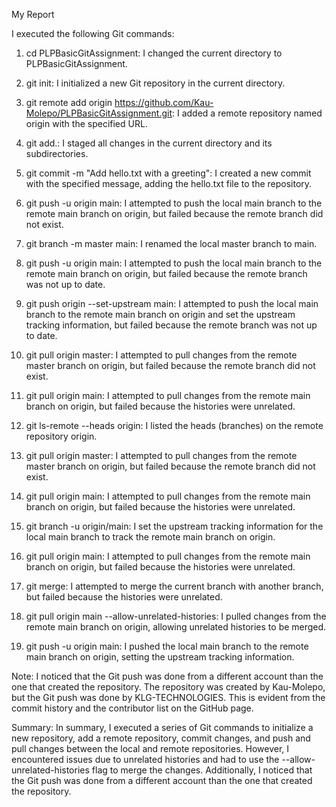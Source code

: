 My Report

I executed the following Git commands:

1. cd PLPBasicGitAssignment: I changed the current directory to PLPBasicGitAssignment.

2. git init: I initialized a new Git repository in the current directory.

3. git remote add origin https://github.com/Kau-Molepo/PLPBasicGitAssignment.git: I added a remote repository named origin with the specified URL.

4. git add.: I staged all changes in the current directory and its subdirectories.

5. git commit -m "Add hello.txt with a greeting": I created a new commit with the specified message, adding the hello.txt file to the repository.

6. git push -u origin main: I attempted to push the local main branch to the remote main branch on origin, but failed because the remote branch did not exist.

7. git branch -m master main: I renamed the local master branch to main.

8. git push -u origin main: I attempted to push the local main branch to the remote main branch on origin, but failed because the remote branch was not up to date.

9. git push origin --set-upstream main: I attempted to push the local main branch to the remote main branch on origin and set the upstream tracking information, but failed because the remote branch was not up to date.

10. git pull origin master: I attempted to pull changes from the remote master branch on origin, but failed because the remote branch did not exist.

11. git pull origin main: I attempted to pull changes from the remote main branch on origin, but failed because the histories were unrelated.

12. git ls-remote --heads origin: I listed the heads (branches) on the remote repository origin.

13. git pull origin master: I attempted to pull changes from the remote master branch on origin, but failed because the remote branch did not exist.

14. git pull origin main: I attempted to pull changes from the remote main branch on origin, but failed because the histories were unrelated.

15. git branch -u origin/main: I set the upstream tracking information for the local main branch to track the remote main branch on origin.

16. git pull origin main: I attempted to pull changes from the remote main branch on origin, but failed because the histories were unrelated.

17. git merge: I attempted to merge the current branch with another branch, but failed because the histories were unrelated.

18. git pull origin main --allow-unrelated-histories: I pulled changes from the remote main branch on origin, allowing unrelated histories to be merged.

19. git push -u origin main: I pushed the local main branch to the remote main branch on origin, setting the upstream tracking information.

Note: I noticed that the Git push was done from a different account than the one that created the repository. The repository was created by Kau-Molepo, but the Git push was done by KLG-TECHNOLOGIES. This is evident from the commit history and the contributor list on the GitHub page.

Summary: In summary, I executed a series of Git commands to initialize a new repository, add a remote repository, commit changes, and push and pull changes between the local and remote repositories. However, I encountered issues due to unrelated histories and had to use the --allow-unrelated-histories flag to merge the changes. Additionally, I noticed that the Git push was done from a different account than the one that created the repository.
